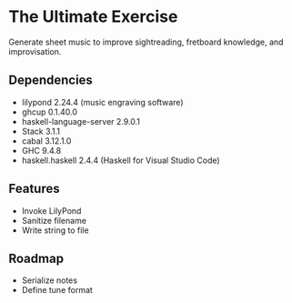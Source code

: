 # The Ultimate Exercise
Generate sheet music to improve sightreading, fretboard knowledge, and improvisation.

## Dependencies
* lilypond 2.24.4 (music engraving software)
* ghcup 0.1.40.0
* haskell-language-server 2.9.0.1
* Stack 3.1.1
* cabal 3.12.1.0
* GHC 9.4.8
* haskell.haskell 2.4.4 (Haskell for Visual Studio Code)

## Features
* Invoke LilyPond
* Sanitize filename
* Write string to file

## Roadmap
* Serialize notes
* Define tune format